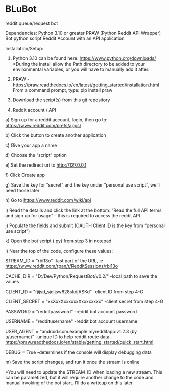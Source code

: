 # BLuBot
reddit queue/request bot


Dependencies:
Python 3.10 or greater
PRAW (Python Reddit API Wrapper)
Bot python script
Reddit Account with an API application

Installation/Setup:
1) Python 3.10 can be found here: https://www.python.org/downloads/
*During the install allow the Path directory to be added to your environmental variables, or you will have to manually add it after.

2) PRAW - https://praw.readthedocs.io/en/latest/getting_started/installation.html
From a command prompt, type: pip install praw

3) Download the script(s) from this git repository

4) Reddit account / API

a) Sign up for a reddit account, login, then go to: https://www.reddit.com/prefs/apps/

b) Click the button to create another application

c) Give your app a name

d) Choose the “script” option

e) Set the redirect uri to http://127.0.0.1

f) Click Create app

g) Save the key for “secret” and the key under “personal use script”, we’ll need those later

h) Go to https://www.reddit.com/wiki/api

i) Read the details and click the link at the bottom: “Read the full API terms and sign up for usage” - this is required to access the reddit API

j) Populate the fields and submit (OAUTH Client ID is the key from “personal use script”)

k) Open the bot script (.py) from step 3 in notepad

l) Near the top of the code, configure these values:

  STREAM_ID = "rbi13o" -last part of the URL, ie https://www.reddit.com/rpan/r/RedditSessions/rbi13o 
  
  CACHE_DIR = "D:/Dev/Python/RequestBot/v0.2/"  -local path to save the values 
  
  CLIENT_ID = "fjijsd_sjdijsw828skdjASKd" -client ID from step 4-G
  
  CLIENT_SECRET = "xxXxxXxxxxxxXxxxxxxxx" -client secret from step 4-G
  
  PASSWORD = "redditpassword" -reddit bot account password
  
  USERNAME = "redditusername" -reddit bot account username
  
  USER_AGENT = "android:com.example.myredditapp:v1.2.3 (by u/username)" -unique ID to help reddit route data - https://praw.readthedocs.io/en/stable/getting_started/quick_start.html
  
  DEBUG = True  -determines if the console will display debugging data
  
m) Save the script changes, and run it once the stream is online

*You will need to update the STREAM_ID when loading a new stream.  This can be parametized, but it will require another change to the code and manual invoking of the bot start.  I’ll do a writeup on this later.
